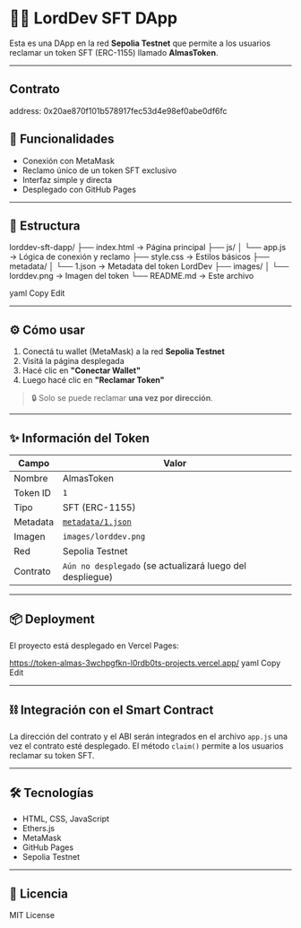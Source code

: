 # 🧙‍♂️ LordDev SFT DApp

Esta es una DApp en la red **Sepolia Testnet** que permite a los usuarios reclamar un token SFT (ERC-1155) llamado **AlmasToken**.

---
## Contrato
address: 0x20ae870f101b578917fec53d4e98ef0abe0df6fc

## 🚀 Funcionalidades

- Conexión con MetaMask
- Reclamo único de un token SFT exclusivo
- Interfaz simple y directa
- Desplegado con GitHub Pages

---

## 🧱 Estructura

lorddev-sft-dapp/ ├── index.html → Página principal ├── js/ │ └── app.js → Lógica de conexión y reclamo ├── style.css → Estilos básicos ├── metadata/ │ └── 1.json → Metadata del token LordDev ├── images/ │ └── lorddev.png → Imagen del token └── README.md → Este archivo

yaml
Copy
Edit

---

## ⚙️ Cómo usar

1. Conectá tu wallet (MetaMask) a la red **Sepolia Testnet**
2. Visitá la página desplegada
3. Hacé clic en **"Conectar Wallet"**
4. Luego hacé clic en **"Reclamar Token"**

> 🔒 Solo se puede reclamar **una vez por dirección**.

---

## ✨ Información del Token

| Campo       | Valor                                                          |
|-------------|----------------------------------------------------------------|
| Nombre      | AlmasToken                                                        |
| Token ID    | `1`                                                            |
| Tipo        | SFT (ERC-1155)                                                 |
| Metadata    | [`metadata/1.json`](./metadata/1.json)                         |
| Imagen      | `images/lorddev.png`                                           |
| Red         | Sepolia Testnet                                                |
| Contrato    | `Aún no desplegado` (se actualizará luego del despliegue)     |

---

## 📦 Deployment

El proyecto está desplegado en Vercel Pages:

https://token-almas-3wchpgfkn-l0rdb0ts-projects.vercel.app/
yaml
Copy
Edit

---

## ⛓ Integración con el Smart Contract

La dirección del contrato y el ABI serán integrados en el archivo `app.js` una vez el contrato esté desplegado. El método `claim()` permite a los usuarios reclamar su token SFT.

---

## 🛠 Tecnologías

- HTML, CSS, JavaScript
- Ethers.js
- MetaMask
- GitHub Pages
- Sepolia Testnet

---

## 📜 Licencia

MIT License
